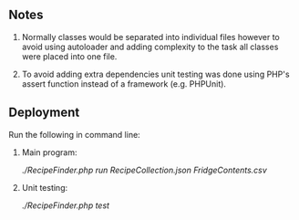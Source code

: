 ## Notes

1. Normally classes would be separated into individual files however to avoid using autoloader and adding complexity to the task all classes were placed into one file.

2. To avoid adding extra dependencies unit testing was done using PHP's assert function instead of a framework (e.g. PHPUnit).

## Deployment

Run the following in command line:

1. Main program:

	*./RecipeFinder.php run RecipeCollection.json FridgeContents.csv*

2. Unit testing:

	*./RecipeFinder.php test*